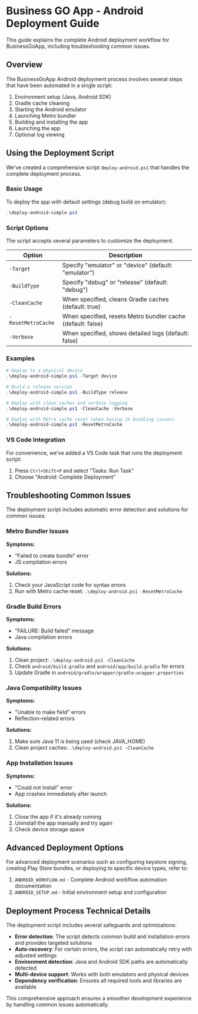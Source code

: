 # Business GO App - Android Deployment Guide

This guide explains the complete Android deployment workflow for BusinessGoApp, including troubleshooting common issues.

## Overview

The BusinessGoApp Android deployment process involves several steps that have been automated in a single script:

1. Environment setup (Java, Android SDK)
2. Gradle cache cleaning
3. Starting the Android emulator
4. Launching Metro bundler
5. Building and installing the app
6. Launching the app
7. Optional log viewing

## Using the Deployment Script

We've created a comprehensive script `deploy-android.ps1` that handles the complete deployment process.

### Basic Usage

To deploy the app with default settings (debug build on emulator):

```powershell
.\deploy-android-simple.ps1
```

### Script Options

The script accepts several parameters to customize the deployment:

| Option | Description |
|--------|-------------|
| `-Target` | Specify "emulator" or "device" (default: "emulator") |
| `-BuildType` | Specify "debug" or "release" (default: "debug") |
| `-CleanCache` | When specified, cleans Gradle caches (default: true) |
| `-ResetMetroCache` | When specified, resets Metro bundler cache (default: false) |
| `-Verbose` | When specified, shows detailed logs (default: false) |

### Examples

```powershell
# Deploy to a physical device
.\deploy-android-simple.ps1 -Target device

# Build a release version
.\deploy-android-simple.ps1 -BuildType release

# Deploy with clean caches and verbose logging
.\deploy-android-simple.ps1 -CleanCache -Verbose

# Deploy with Metro cache reset (when having JS bundling issues)
.\deploy-android-simple.ps1 -ResetMetroCache
```

### VS Code Integration

For convenience, we've added a VS Code task that runs the deployment script:

1. Press `Ctrl+Shift+P` and select "Tasks: Run Task"
2. Choose "Android: Complete Deployment"

## Troubleshooting Common Issues

The deployment script includes automatic error detection and solutions for common issues:

### Metro Bundler Issues

**Symptoms:**
- "Failed to create bundle" error
- JS compilation errors

**Solutions:**
1. Check your JavaScript code for syntax errors
2. Run with Metro cache reset: `.\deploy-android.ps1 -ResetMetroCache`

### Gradle Build Errors

**Symptoms:**
- "FAILURE: Build failed" message
- Java compilation errors

**Solutions:**
1. Clean project: `.\deploy-android.ps1 -CleanCache`
2. Check `android/build.gradle` and `android/app/build.gradle` for errors
3. Update Gradle in `android/gradle/wrapper/gradle-wrapper.properties`

### Java Compatibility Issues

**Symptoms:**
- "Unable to make field" errors
- Reflection-related errors

**Solutions:**
1. Make sure Java 11 is being used (check JAVA_HOME)
2. Clean project caches: `.\deploy-android.ps1 -CleanCache`

### App Installation Issues

**Symptoms:**
- "Could not install" error
- App crashes immediately after launch

**Solutions:**
1. Close the app if it's already running
2. Uninstall the app manually and try again
3. Check device storage space

## Advanced Deployment Options

For advanced deployment scenarios such as configuring keystore signing, creating Play Store bundles, or deploying to specific device types, refer to:

1. `ANDROID_WORKFLOW.md` - Complete Android workflow automation documentation
2. `ANDROID_SETUP.md` - Initial environment setup and configuration

## Deployment Process Technical Details

The deployment script includes several safeguards and optimizations:

- **Error detection**: The script detects common build and installation errors and provides targeted solutions
- **Auto-recovery**: For certain errors, the script can automatically retry with adjusted settings
- **Environment detection**: Java and Android SDK paths are automatically detected
- **Multi-device support**: Works with both emulators and physical devices
- **Dependency verification**: Ensures all required tools and libraries are available

This comprehensive approach ensures a smoother development experience by handling common issues automatically.
